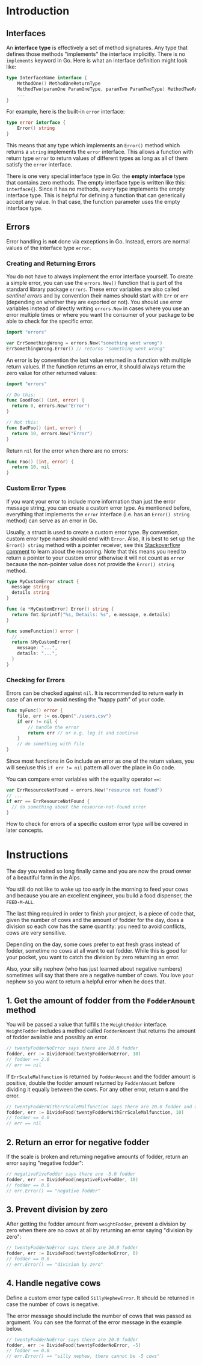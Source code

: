 # Introduction

## Interfaces

An **interface type** is effectively a set of method signatures. Any
type that defines those methods "implements" the interface
implicitly. There is no `implements` keyword in Go. Here is what an
interface definition might look like:

```go
type InterfaceName interface {
    MethodOne() MethodOneReturnType
    MethodTwo(paramOne ParamOneType, paramTwo ParamTwoType) MethodTwoReturnType
    ...
}
```

For example, here is the built-in `error` interface:

```go
type error interface {
    Error() string
}
```

This means that any type which implements an `Error()` method which
returns a `string` implements the `error` interface. This allows a
function with return type `error` to return values of different
types as long as all of them satisfy the `error` interface.

There is one very special interface type in Go: the **empty
interface** type that contains zero methods. The empty interface
type is written like this: `interface{}`. Since it has no methods,
every type implements the empty interface type. This is helpful for
defining a function that can generically accept any value. In that
case, the function parameter uses the empty interface type.

## Errors

Error handling is **not** done via exceptions in Go. Instead, errors
are normal values of the interface type `error`.

### Creating and Returning Errors

You do not have to always implement the error interface yourself. To
create a simple error, you can use the `errors.New()` function that
is part of the standard library package `errors`. These error
variables are also called _sentinel errors_ and by convention their
names should start with `Err` or `err` (depending on whether they
are exported or not). You should use error variables instead of
directly writing `errors.New` in cases where you use an error
multiple times or where you want the consumer of your package to be
able to check for the specific error.

```go
import "errors"

var ErrSomethingWrong = errors.New("something went wrong")
ErrSomethingWrong.Error() // returns "something went wrong"
```

An error is by convention the last value returned in a function with
multiple return values. If the function returns an error, it should
always return the zero value for other returned values:

```go
import "errors"

// Do this:
func GoodFoo() (int, error) {
  return 0, errors.New("Error")
}

// Not this:
func BadFoo() (int, error) {
  return 10, errors.New("Error")
}
```

Return `nil` for the error when there are no errors:

```go
func Foo() (int, error) {
  return 10, nil
}
```

### Custom Error Types

If you want your error to include more information than just the
error message string, you can create a custom error type. As
mentioned before, everything that implements the `error` interface
(i.e. has an `Error() string` method) can serve as an error in Go.

Usually, a struct is used to create a custom error type. By
convention, custom error type names should end with `Error`. Also,
it is best to set up the `Error() string` method with a pointer
receiver, see this [Stackoverflow comment][stackoverflow-errors] to
learn about the reasoning. Note that this means you need to return a
pointer to your custom error otherwise it will not count as `error`
because the non-pointer value does not provide the `Error() string`
method.

```go
type MyCustomError struct {
  message string
  details string
}

func (e *MyCustomError) Error() string {
  return fmt.Sprintf("%s, Details: %s", e.message, e.details)
}

func someFunction() error {
  // ...
  return &MyCustomError{
    message: "...",
    details: "...",
  }
}
```

### Checking for Errors

Errors can be checked against `nil`. It is recommended to return
early in case of an error to avoid nesting the "happy path" of your
code.

```go
func myFunc() error {
	file, err := os.Open("./users.csv")
	if err != nil {
		// handle the error
		return err // or e.g. log it and continue
	}
	// do something with file
}
```

Since most functions in Go include an error as one of the return
values, you will see/use this `if err != nil` pattern all over the
place in Go code.

You can compare error variables with the equality operator `==`:

```go
var ErrResourceNotFound = errors.New("resource not found")
// ...
if err == ErrResourceNotFound {
  // do something about the resource-not-found error
}
```

How to check for errors of a specific custom error type will be
covered in later concepts.

[stackoverflow-errors]: https://stackoverflow.com/a/50333850
[line-of-sight]: https://medium.com/@matryer/line-of-sight-in-code-186dd7cdea88


# Instructions

The day you waited so long finally came and you are now the proud
owner of a beautiful farm in the Alps.

You still do not like to wake up too early in the morning to feed
your cows and because you are an excellent engineer, you build a
food dispenser, the `FEED-M-ALL`.

The last thing required in order to finish your project, is a piece
of code that, given the number of cows and the amount of fodder for
the day, does a division so each cow has the same quantity: you need
to avoid conflicts, cows are very sensitive.

Depending on the day, some cows prefer to eat fresh grass instead of
fodder, sometime no cows at all want to eat fodder.
While this is good for your pocket, you want to catch the division by zero returning an error.

Also, your silly nephew (who has just learned about negative
numbers) sometimes will say that there are a negative number of
cows. You love your nephew so you want to return a helpful error
when he does that.

## 1. Get the amount of fodder from the `FodderAmount` method

You will be passed a value that fulfills the `WeightFodder`
interface. `WeightFodder` includes a method called `FodderAmount`
that returns the amount of fodder available and possibly an error.

```go
// twentyFodderNoError says there are 20.0 fodder
fodder, err := DivideFood(twentyFodderNoError, 10)
// fodder == 2.0
// err == nil
```

If `ErrScaleMalfunction` is returned by `FodderAmount` and the
fodder amount is positive, double the fodder amount returned by
`FodderAmount` before dividing it equally between the cows. For any
other error, return `0` and the error.

```go
// twentyFodderWithErrScaleMalfunction says there are 20.0 fodder and a ErrScaleMalfunction
fodder, err := DivideFood(twentyFodderWithErrScaleMalfunction, 10)
// fodder == 4.0
// err == nil
```

## 2. Return an error for negative fodder

If the scale is broken and returning negative amounts of fodder,
return an error saying "negative fodder":

```go
// negativeFiveFodder says there are -5.0 fodder
fodder, err := DivideFood(negativeFiveFodder, 10)
// fodder == 0.0
// err.Error() == "negative fodder"
```

## 3. Prevent division by zero

After getting the fodder amount from `weightFodder`, prevent a
division by zero when there are no cows at all by returning an error
saying "division by zero":

```go
// twentyFodderNoError says there are 20.0 fodder
fodder, err := DivideFood(twentyFodderNoError, 0)
// fodder == 0.0
// err.Error() == "division by zero"
```

## 4. Handle negative cows

Define a custom error type called `SillyNephewError`. It should be
returned in case the number of cows is negative.

The error message should include the number of cows that was passed
as argument. You can see the format of the error message in the
example below.

```go
// twentyFodderNoError says there are 20.0 fodder
fodder, err := DivideFood(twentyFodderNoError, -5)
// fodder == 0.0
// err.Error() == "silly nephew, there cannot be -5 cows"
```
